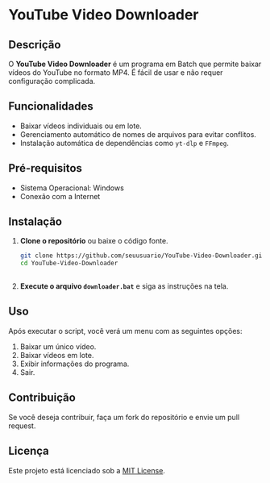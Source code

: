 

# YouTube Video Downloader

## Descrição

O **YouTube Video Downloader** é um programa em Batch que permite baixar vídeos do YouTube no formato MP4. É fácil de usar e não requer configuração complicada.

## Funcionalidades

- Baixar vídeos individuais ou em lote.
- Gerenciamento automático de nomes de arquivos para evitar conflitos.
- Instalação automática de dependências como `yt-dlp` e `FFmpeg`.

## Pré-requisitos

- Sistema Operacional: Windows
- Conexão com a Internet

## Instalação

1. **Clone o repositório** ou baixe o código fonte.
   ```bash
   git clone https://github.com/seuusuario/YouTube-Video-Downloader.git
   cd YouTube-Video-Downloader
  

2. **Execute o arquivo `downloader.bat`** e siga as instruções na tela.

## Uso

Após executar o script, você verá um menu com as seguintes opções:

1. Baixar um único vídeo.
2. Baixar vídeos em lote.
3. Exibir informações do programa.
4. Sair.

## Contribuição

Se você deseja contribuir, faça um fork do repositório e envie um pull request.

## Licença

Este projeto está licenciado sob a [MIT License](LICENSE).



